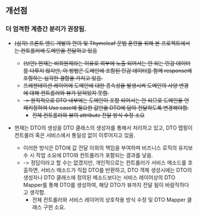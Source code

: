 ## 개선점

### 더 엄격한 계층간 분리가 권장됨.

- ~~(심각) 프론트 엔드 개발의 편의 및 Thymeleaf 문법 훈련을 위해 본 프로젝트에서는 컨트롤러에 도메인을 전달하고 있음~~
    - ~~(보안) 현재는 비회원제라는 이유로 외부에 노출 되어서는 안 되는 민감 데이터를 다루지 않지만, 이 방법은 도메인에 포함된 민감 데이터를 함께 response에 포함하는 심각한 결함을 가지고 있음.~~
    - ~~프레젠테이션 레이어에 도메인에 대한 종속성을 발생시켜 도메인의 사양 변경에 대해 컨트롤러와 뷰가 닫혀있지 못함.~~
    - ~~-> 원칙적으로 DTO 내부에는 도메인이 포함 되어서는 안 되므로 도메인을 언패키징하여 Use case에 필요한 값만을 DTO에 담아 전달하도록 변경해야함.~~
        - ~~전체 컨트롤러와 뷰의 attribute 전달 방식 수정 소요~~


- 현재는 DTO의 생성을 DTO 클래스의 생성자를 통해서 처리하고 있고, DTO 맵핑이 컨트롤러 혹은 서비스에서 통일성 없이 이루어지고 있음.
    - 이러한 방식은 DTO에 값 전달 이외의 책임을 부여하며 비즈니스 로직의 유지보수 시 작업 소요에 DTO와 컨트롤러가 포함되는 결과를 낳음.
    - -> 정답이라고 할 수는 없겠지만, 개인적으로는 컨트롤러가 서비스 메소드를 호출하면, 서비스 메소드가 직접 DTO를 반환하고, DTO 객체 생성시에는 DTO의 생성자나 DTO 클래스에 정의된 메소드보다는
      서비스 레이어상의 DTO Mapper를 통해 DTO를 생성하여, 해당 DTO가 뷰까지 전달 됨이 바람직하다고 생각함.
        - 전체 컨트롤러와 서비스 레이어의 상호작용 방식 수정 및 DTO Mapper 클래스 구현 소요.